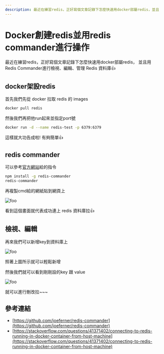 ```yaml
---
description: 最近在練習redis，正好寫個文章記錄下怎麼快速用docker部屬redis，並且用Redis Commander進行檢視、編輯、管理 Redis 資料庫👍
---
```


# Docker創建redis並用redis commander進行操作

最近在練習redis，正好寫個文章記錄下怎麼快速用docker部屬redis，
並且用Redis Commander進行檢視、編輯、管理 Redis 資料庫👍

## docker架設redis

首先我們先從 docker 拉取 redis 的 images

``` bash
docker pull redis
```

然後我們再把他run起來並指定port號

``` bash
docker run -d --name redis-test -p 6379:6379
```

這樣就大功告成啦! 有夠簡單👍

## redis commander

可以參考[官方網站](https://github.com/joeferner/redis-commander)給的指令

``` bash
npm install -g redis-commander
redis-commander
```

再複製cmd給的網紙貼到網頁上

<img src="https://user-images.githubusercontent.com/38503381/186594435-172f7ac3-e6b9-470a-9788-b141f5a1d890.png" alt="foo">

看到這個畫面就代表成功連上 redis 資料庫拉👍

## 檢視、編輯

再來我們可以新增key到資料庫上

<img src="https://user-images.githubusercontent.com/38503381/186594841-132cdcbc-d406-49c4-b1ab-fd8b4b4cea3c.png" alt="foo">

照著上圖所示就可以輕鬆新增

然後我們就可以看到剛剛設的key 跟 value

<img src="https://user-images.githubusercontent.com/38503381/186595045-62919a39-4812-4f1e-af59-603869bf22ca.png" alt="foo">

就可以進行刪改拉~~~

## 參考連結

* [https://github.com/joeferner/redis-commander](https://github.com/joeferner/redis-commander)
* [https://stackoverflow.com/questions/41371402/connecting-to-redis-running-in-docker-container-from-host-machine](https://stackoverflow.com/questions/41371402/connecting-to-redis-running-in-docker-container-from-host-machine)